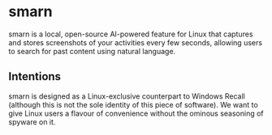 # smarn
smarn is a local, open-source AI-powered feature for Linux that captures and stores screenshots of your activities every few seconds, allowing users to search for past content using natural language. 

## Intentions
smarn is designed as a Linux-exclusive counterpart to Windows Recall (although this is not the sole identity of this piece of software). 
We want to give Linux users a flavour of convenience without the ominous seasoning of spyware on it.
